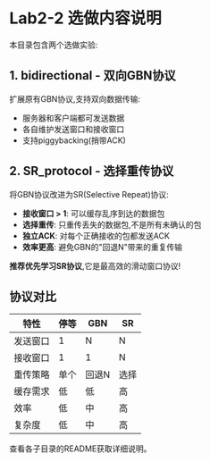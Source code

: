 # Lab2-2 选做内容说明

本目录包含两个选做实验:

## 1. bidirectional - 双向GBN协议

扩展原有GBN协议,支持双向数据传输:
- 服务器和客户端都可发送数据
- 各自维护发送窗口和接收窗口
- 支持piggybacking(捎带ACK)

## 2. SR_protocol - 选择重传协议

将GBN协议改进为SR(Selective Repeat)协议:
- **接收窗口 > 1**: 可以缓存乱序到达的数据包
- **选择重传**: 只重传丢失的数据包,不是所有未确认的包
- **独立ACK**: 对每个正确接收的包都发送ACK
- **效率更高**: 避免GBN的"回退N"带来的重复传输

**推荐优先学习SR协议**,它是最高效的滑动窗口协议!

## 协议对比

| 特性 | 停等 | GBN | SR |
|------|------|-----|-----|
| 发送窗口 | 1 | N | N |
| 接收窗口 | 1 | 1 | N |
| 重传策略 | 单个 | 回退N | 选择 |
| 缓存需求 | 低 | 低 | 高 |
| 效率 | 低 | 中 | 高 |
| 复杂度 | 低 | 中 | 高 |

查看各子目录的README获取详细说明。
